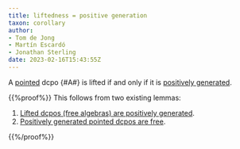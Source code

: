 ```yaml
---
title: liftedness = positive generation
taxon: corollary
author:
- Tom de Jong
- Martín Escardó
- Jonathan Sterling
date: 2023-02-16T15:43:55Z
---
```


A [pointed](jms-001S) dcpo {#A#} is lifted if and only if it is [positively generated](jms-0023).

{{%proof%}}
This follows from two existing lemmas:
1. [Lifted dcpos (free algebras) are positively generated](jms-0025).
2. [Positively generated pointed dcpos are free](jms-002A).

{{%/proof%}}
